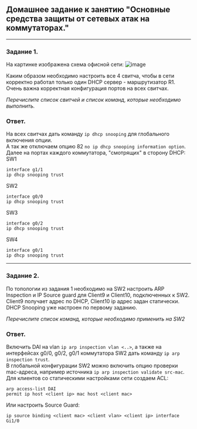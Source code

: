 ## Домашнее задание к занятию "Основные средства защиты от сетевых атак на коммутаторах."  

---

### Задание 1. 

На картинке изображена схема офисной сети:
![image](https://user-images.githubusercontent.com/51816695/160147812-5bd15814-762e-4cec-b27e-e8a601f461da.png)

Каким образом необходимо настроить все 4 свитча, чтобы в сети корректно работал только один DHCP сервер - маршрутизатор R1.
Очень важна корректная конфигурация портов на всех свитчах.

*Перечислите список свитчей и список команд, которые необходимо выполнить.*

### Ответ.  

На всех свитчах дать команду `ip dhcp snooping` для глобального включения опции.  
А так же отключаем опцию 82 `no ip dhcp snooping information option`.  
Далее на портах каждого коммутатора, "смотрящих" в сторону DHCP:  
SW1
```
interface g1/1  
ip dhcp snooping trust
```
SW2
```
interface g0/0  
ip dhcp snooping trust
```
SW3
```
interface g0/2  
ip dhcp snooping trust
```
SW4
```
interface g0/1  
ip dhcp snooping trust
```
---  

### Задание 2. 

По топологии из задания 1 необходимо на SW2 настроить ARP Inspection и IP Source guard для Client9 и Client10, подключенных к SW2.
Client9 получает адрес по DHCP, Client10 ip адрес задан статически. DHCP Snooping уже настроен по первому заданию.

*Перечислите список команд, которые необходимо применить на SW2*

### Ответ.  

Включить DAI на vlan `ip arp inspection vlan <..>`, а также на интерфейсах g0/0, g0/2, g0/1 коммутатора SW2 дать команду `ip arp inspection trust`.   
В глобальной конфигурации SW2 можно включить опцию проверки mac-адреса, например источника `ip arp inspection validate src-mac`.  
Для клиентов со статическими настройками сети создаем ACL:  
````
arp access-list DAI
permit ip host <client ip> mac host <client mac>
````
Или настроить Source Guard:  
```
ip source binding <client mac> <client vlan> <client ip> interface Gi1/0
```

